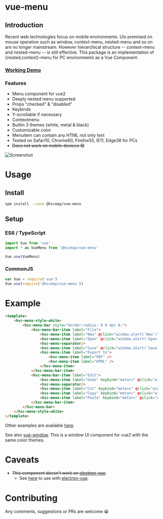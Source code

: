 # vue-menu
## Introduction

Recent web technologies focus on mobile environments. UIs premised on mouse operation such as window, context-menu, nested-menu and so on are no longer mainstream. However hierarchical structure -- context-menu and nested-menu -- is still effective. This package is an implementation of {nested,context}-menu for PC environments as a Vue Component.

### [Working Demo](https://michitaro.github.io/vue-menu)
### Features
* Menu component for vue2
* Deeply nested menu supported
* Props "checked" & "disabled"
* Keybinds
* Y-scrollable if necessary
* Contextmenu
* Builtin 3 themes (white, metal & black)
* Customizable color
* Menuitem can contain any HTML not only text
* Tested on Safari10, Chrome60, Firefox55, IE11, Edge38 for PCs
* ~~Does not work on mobile devices 😞~~

![Screenshot](./docs/screenshot.png)

# Usage
## Install
```sh
npm install --save @hscmap/vue-menu
```

## Setup

### ES6 / TypeScript
```typescript
import Vue from 'vue'
import * as VueMenu from '@hscmap/vue-menu'

Vue.use(VueMenu)
```

### CommonJS
```javascript
var Vue = require('vue')
Vue.use(require('@hscmap/vue-menu'))
```

# Example
```html
<template>
    <hsc-menu-style-white>
        <hsc-menu-bar style="border-radius: 0 0 4pt 0;">
            <hsc-menu-bar-item label="File">
                <hsc-menu-item label="New" @click="window.alert('New')" />
                <hsc-menu-item label="Open" @click="window.alert('Open')" />
                <hsc-menu-separator/>
                <hsc-menu-item label="Save" @click="window.alert('Save')" :disabled="true" />
                <hsc-menu-item label="Export to">
                    <hsc-menu-item label="PDF" />
                    <hsc-menu-item label="HTML" />
                </hsc-menu-item>
            </hsc-menu-bar-item>
            <hsc-menu-bar-item label="Edit">
                <hsc-menu-item label="Undo" keybind="meta+z" @click="window.alert('Undo')" />
                <hsc-menu-separator/>
                <hsc-menu-item label="Cut" keybind="meta+x" @click="window.alert('Cut')" />
                <hsc-menu-item label="Copy" keybind="meta+c" @click="window.alert('Copy')" />
                <hsc-menu-item label="Paste" keybind="meta+v" @click="window.alert('Paste')" :disabled="true" />
            </hsc-menu-bar-item>
        </hsc-menu-bar>
    </hsc-menu-style-white>
</template>
```
Other examples are available [here](http://michitaro.github.io/vue-menu/).

See also [vue-window](https://github.com/michitaro/vue-window). This is a window UI component  for vue2 with the same color themes.

# Caveats
* ~~This component doesn't work on [electron-vue](https://github.com/SimulatedGREG/electron-vue).~~
  * See [here](https://github.com/michitaro/vue-menu/issues/5#issuecomment-450770617) to use with [electron-vue](https://github.com/SimulatedGREG/electron-vue).

# Contributing
Any comments, suggestions or PRs are welcome 😀

